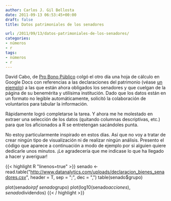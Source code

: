 ```yaml
---
author: Carlos J. Gil Bellosta
date: 2011-09-13 06:53:45+00:00
draft: false
title: Datos patrimoniales de los senadores

url: /2011/09/13/datos-patrimoniales-de-los-senadores/
categories:
- números
- r
tags:
- números
- r
---
```


David Cabo, de [Pro Bono Público](http://blog.probp.org/) colgó el otro día una hoja de cálculo en Google Docs con referencias a las declaraciones del patrimonio (véase [un ejemplo](http://www.senado.es/legis9/senadores/regbi/DBR_70998.pdf)) a las que están ahora obligados los senadores y que cuelgan de la página de su benemérita y utilísima institución. Dado que los datos están en un formato no legible automáticamente, solicitó la colaboración de voluntarios para tabular la información.

Rápidamente logró completarse la tarea. Y ahora me he molestado en extraer una selección de los datos (quitando columnas descriptivas, etc.) para que los aficionados a R se entretengan sacándoles punta.

No estoy particularmente inspirado en estos días. Así que no voy a tratar de crear ningún tipo de visualización ni de realizar ningún análisis. Presento el código que aparece a continuación a modo de ejemplo por si alguien quiere dedicarle unos minutos. ¡Le agradecería que me indicase lo que ha llegado a hacer y averiguar!


{{< highlight R "linenos=true" >}}
senado <- read.table("http://www.datanalytics.com/uploads/declaracion_bienes_senadores.csv", header = T, sep = ";", dec = ",")
table(senado$grupo)

plot(senado$irpf ~ senado$grupo)
plot(log10(senado$acciones), senado$dividendos)
{{< / highlight >}}


